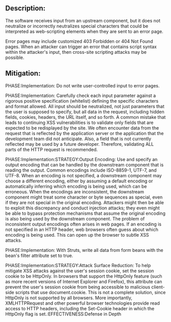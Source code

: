 ## Description:

The software receives input from an upstream component, but it does not neutralize or incorrectly neutralizes special characters that could be interpreted as web-scripting elements when they are sent to an error page.

Error pages may include customized 403 Forbidden or 404 Not Found pages. When an attacker can trigger an error that contains script syntax within the attacker's input, then cross-site scripting attacks may be possible.

## Mitigation:


PHASE:Implementation:
Do not write user-controlled input to error pages.

PHASE:Implementation:
Carefully check each input parameter against a rigorous positive specification (whitelist) defining the specific characters and format allowed. All input should be neutralized, not just parameters that the user is supposed to specify, but all data in the request, including hidden fields, cookies, headers, the URL itself, and so forth. A common mistake that leads to continuing XSS vulnerabilities is to validate only fields that are expected to be redisplayed by the site. We often encounter data from the request that is reflected by the application server or the application that the development team did not anticipate. Also, a field that is not currently reflected may be used by a future developer. Therefore, validating ALL parts of the HTTP request is recommended.

PHASE:Implementation:STRATEGY:Output Encoding:
Use and specify an output encoding that can be handled by the downstream component that is reading the output. Common encodings include ISO-8859-1, UTF-7, and UTF-8. When an encoding is not specified, a downstream component may choose a different encoding, either by assuming a default encoding or automatically inferring which encoding is being used, which can be erroneous. When the encodings are inconsistent, the downstream component might treat some character or byte sequences as special, even if they are not special in the original encoding. Attackers might then be able to exploit this discrepancy and conduct injection attacks; they even might be able to bypass protection mechanisms that assume the original encoding is also being used by the downstream component. The problem of inconsistent output encodings often arises in web pages. If an encoding is not specified in an HTTP header, web browsers often guess about which encoding is being used. This can open up the browser to subtle XSS attacks.

PHASE:Implementation:
With Struts, write all data from form beans with the bean's filter attribute set to true.

PHASE:Implementation:STRATEGY:Attack Surface Reduction:
To help mitigate XSS attacks against the user's session cookie, set the session cookie to be HttpOnly. In browsers that support the HttpOnly feature (such as more recent versions of Internet Explorer and Firefox), this attribute can prevent the user's session cookie from being accessible to malicious client-side scripts that use document.cookie. This is not a complete solution, since HttpOnly is not supported by all browsers. More importantly, XMLHTTPRequest and other powerful browser technologies provide read access to HTTP headers, including the Set-Cookie header in which the HttpOnly flag is set.:EFFECTIVENESS:Defense in Depth

